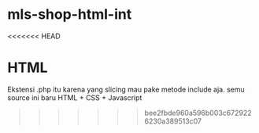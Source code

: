 # mls-shop-html-int
<<<<<<< HEAD


HTML
=======
Ekstensi .php itu karena yang slicing mau pake metode include aja. semu source ini baru HTML + CSS + Javascript
>>>>>>> bee2fbde960a596b003c6729226230a389513c07
